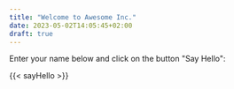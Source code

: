 ```yaml
---
title: "Welcome to Awesome Inc."
date: 2023-05-02T14:05:45+02:00
draft: true
---
```

Enter your name below and click on the button "Say Hello":

{{< sayHello >}}